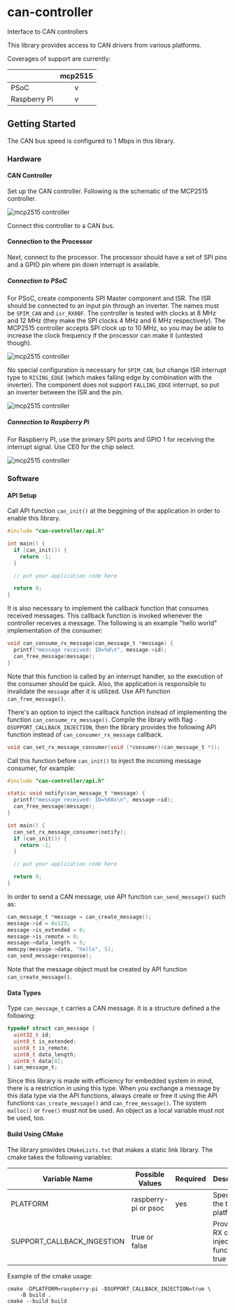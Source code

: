 # can-controller
Interface to CAN controllers

This library provides access to CAN drivers from various platforms.

Coverages of support are currently:

|              | mcp2515 |
| ------------ | :-----: |
| PSoC         |    v    |
| Raspberry Pi |    v    |

## Getting Started
The CAN bus speed is configured to 1 Mbps in this library.

### Hardware
#### CAN Controller
Set up the CAN controller. Following is the schematic of the MCP2515 controller.

![mcp2515 controller](doc/images/mcp2515.svg)

Connect this controller to a CAN bus.

#### Connection to the Processor
Next, connect to the processor. The processor should have a set of SPI pins and a GPIO pin where pin down interrupt is available.

##### Connection to PSoC
For PSoC, create components SPI Master component and ISR. The ISR should be connected to an input pin through an inverter. The names must be `SPIM_CAN` and `isr_RX0BF`. The controller is tested with clocks at 8 MHz and 12 MHz (they make the SPI clocks 4 MHz and 6 MHz respectively). The MCP2515 controller accepts SPI clock up to 10 MHz, so you may be able to increase the clock frequency if the processor can make it (untested though).

![mcp2515 controller](doc/images/psoc-components.png)

No special configuration is necessary for `SPIM_CAN`, but change ISR interrupt type to `RISING_EDGE` (which makes falling edge by combination with the inverter). The component does not support `FALLING_EDGE` interrupt, so put an inverter between the ISR and the pin.

![mcp2515 controller](doc/images/psoc-isr-config.png)

##### Connection to Raspberry Pi
For Raspberry PI, use the primary SPI ports and GPIO 1 for receiving the interrupt signal.  Use CE0 for the chip select.

![mcp2515 controller](doc/images/rpi-40pins.png)

### Software
#### API Setup
Call API function `can_init()` at the beggining of the application in order to enable this library.

```c
#include "can-controller/api.h"

int main() {
  if (can_init()) {
    return -1;
  }

  // put your application code here

  return 0;
}
```

It is also necessary to implement the callback function that consumes received messages.
This callback function is invoked whenever the controller receives a message.
The following is an example "hello world" implementation of the consumer:

```c
void can_consume_rx_message(can_message_t *message) {
  printf("message received: ID=%d\n", message->id);
  can_free_message(message);
}
```

Note that this function is called by an interrupt handler, so the execution of the consumer should be quick.
Also, the application is responsible to invalidate the `message` after it is utilized.
Use API function `can_free_message()`.

There's an option to inject the callback function instead of implementing the function `can_consume_rx_message()`.
Compile the library with flag `-DSUPPORT_CALLBACK_INJECTION`, then the library
provides the following API function instead of `can_consumer_rx_message` callback.

```c
void can_set_rx_message_consumer(void (*consumer)(can_message_t *));
```

Call this function before `can_init()` to inject the incoming message consumer, for example:

```c
#include "can-controller/api.h"

static void notify(can_message_t *message) {
  printf("message received: ID=%08x\n", message->id);
  can_free_message(message);
}

int main() {
  can_set_rx_message_consumer(notify);
  if (can_init()) {
    return -1;
  }

  // put your application code here

  return 0;
}
```

In order to send a CAN message, use API function `can_send_message()` such as:

```c
can_message_t *message = can_create_message();
message->id = 0x123;
message->is_extended = 0;
message->is_remote = 0;
message->data_length = 5;
memcpy(message->data, "hello", 5);
can_send_message(response);
```

Note that the message object must be created by API function `can_create_message()`.

#### Data Types
Type `can_message_t` carries a CAN message. It is a structure defined a the following:

```c
typedef struct can_message {
  uint32_t id;
  uint8_t is_extended;
  uint8_t is_remote;
  uint8_t data_length;
  uint8_t data[8];
} can_message_t;
```

Since this library is made with efficiency for embedded system in mind, there is a restriction
in using this type.
When you exchange a message by this data type via the API functions, always create or free
it using the API functions `can_create_message()` and `can_free_message()`.  The system `malloc()`
or `free()` must not be used.  An object as a local variable must not be used, too.

#### Build Using CMake

The library provides `CMakeLists.txt` that makes a static link library.
The cmake takes the following variables:

| Variable Name              | Possible Values      | Required | Description                                     |
| -------------------------- | -------------------- | -------- | ----------------------------------------------- |
| PLATFORM                   | raspberry-pi or psoc | yes      | Specifies the target platform                   |
| SUPPORT_CALLBACK_INGESTION | true or false        |          | Provides RX callback injection function if true |

Example of the cmake usage:

```
cmake -DPLATFORM=raspberry-pi -DSUPPORT_CALLBACK_INJECTION=true \
    -B build .
cmake --build build
```
